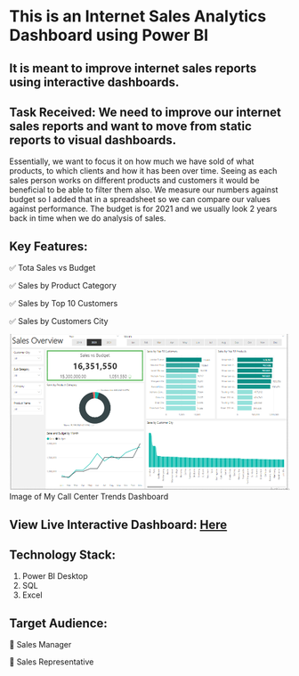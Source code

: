 # **This is an Internet Sales Analytics Dashboard using Power BI**
## **It is meant to improve internet sales reports using interactive dashboards.**

## **Task Received:** We need to improve our internet sales reports and want to move from static reports to visual dashboards.
Essentially, we want to focus it on how much we have sold of what products, to which clients and how it has been over time.
Seeing as each sales person works on different products and customers it would be beneficial to be able to filter them also.
We measure our numbers against budget so I added that in a spreadsheet so we can compare our values against performance. 
The budget is for 2021 and we usually look 2 years back in time when we do analysis of sales.

## **Key Features:**
✅ Tota Sales vs Budget

✅ Sales by Product Category

✅ Sales by Top 10 Customers

✅ Sales by Customers City

![Sales Ovrview Dashboard](https://github.com/Talk2David1/Internet_Sales_Data_Analysis/blob/main/Sales_Dashboard.png)
Image of My Call Center Trends Dashboard

## **View Live Interactive Dashboard:** [Here](https://app.powerbi.com/groups/me/reports/284ee2b1-2883-4a56-ad64-43f12e9efeda/ReportSection?experience=power-bi)

## **Technology Stack:**
1. Power BI Desktop
2. SQL
3. Excel

## **Target Audience:**
🔶 Sales Manager

🔶 Sales Representative


